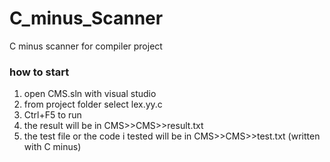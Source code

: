 # C_minus_Scanner
C minus scanner for compiler project
### how to start
1. open CMS.sln with visual studio
2. from project folder select lex.yy.c
3. Ctrl+F5 to run
4. the result will be in CMS>>CMS>>result.txt
5. the test file or the code i tested will be in CMS>>CMS>>test.txt (written with C minus)
